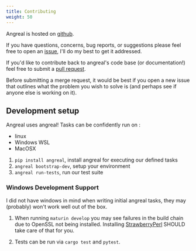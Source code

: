 ```yaml
---
title: Contributing
weight: 50
---
```


Angreal is hosted on [github](https://github.com/angreal/angreal).

If you have questions, concerns, bug reports, or suggestions please feel
free to open an [issue](https://github.com/angreal/angreal/issues),
I'll do my best to get it addressed.

If you'd like to contribute back to angreal's code base (or
documentation!) feel free to submit a [pull
request](https://github.com/angreal/angreal/pulls).

Before submitting a merge request, it would be best if you open a new
issue that outlines what the problem you wish to solve is (and perhaps
see if anyone else is working on it).

## Development setup

Angreal uses angreal! Tasks can be confidently run on :
- linux
- Windows WSL
- MacOSX


1. `pip install angreal`, install angreal for executing our defined tasks
1. `angreal bootstrap-dev`, setup your environment
1. `angreal run-tests`, run our test suite


### Windows Development Support

I did not have windows in mind when writing initial angreal tasks, they may (probably) won't work 
well out of the box.

1. When running `maturin develop` you may see failures in the build chain due to OpenSSL not being installed. Installing [StrawberryPerl](https://strawberryperl.com/)
SHOULD take care of that for you. 

2. Tests can be run via `cargo test` and `pytest`.

